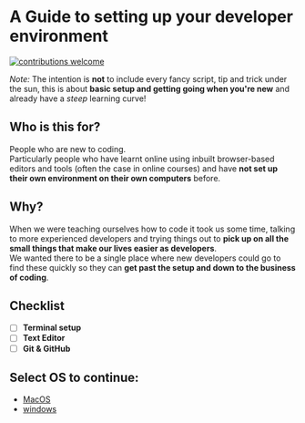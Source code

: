 # A Guide to setting up your developer environment

[![contributions welcome](https://img.shields.io/badge/contributions-welcome-brightgreen.svg?style=flat)](https://github.com/JaipurJS/dev-setup/issues)

_Note:_ The intention is **not** to include every fancy script, tip and trick under the sun, this is about **basic setup and getting going when you're new** and already have a _steep_ learning curve!

## Who is this for?
People who are new to coding.    
Particularly people who have learnt online using inbuilt browser-based editors and tools (often the case in online courses) and have **not set up their own environment on their own computers** before.

## Why?
When we were teaching ourselves how to code it took us some time, talking to more experienced developers and trying things out to **pick up on all the small things that make our lives easier as developers**.   
We wanted there to be a single place where new developers could go to find these quickly so they can **get past the setup and down to the business of coding**.


## Checklist

+ [ ] **Terminal setup**
+ [ ] **Text Editor**
+ [ ] **Git & GitHub**

## Select OS to continue:

* [MacOS](mac.md)
* [windows](windows.md)

